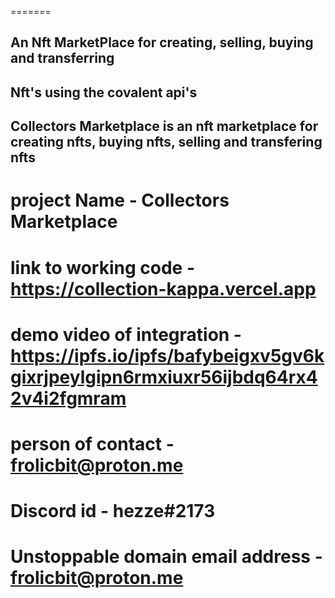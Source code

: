 


=======
## An Nft MarketPlace for creating, selling, buying and transferring 
## Nft's using the covalent api's


## Collectors Marketplace is an nft marketplace for creating nfts, buying nfts, selling and transfering nfts 

# project Name - Collectors Marketplace
# link to working code - https://collection-kappa.vercel.app
# demo video of integration - https://ipfs.io/ipfs/bafybeigxv5gv6kgixrjpeylgipn6rmxiuxr56ijbdq64rx42v4i2fgmram
# person of contact - frolicbit@proton.me
# Discord id - hezze#2173
# Unstoppable domain email address - frolicbit@proton.me

